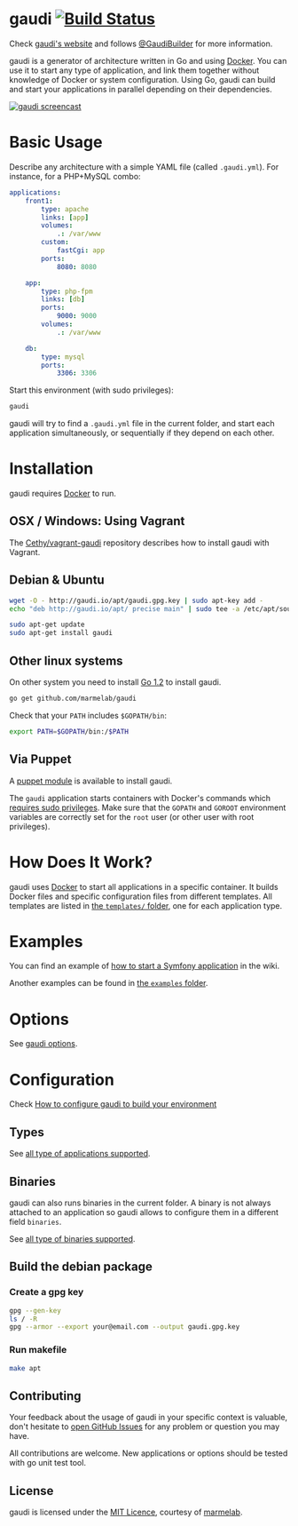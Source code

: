 # gaudi [![Build Status](https://travis-ci.org/marmelab/gaudi.png?branch=master)](https://travis-ci.org/marmelab/gaudi)

Check [gaudi's website](http://gaudi.io) and follows [@GaudiBuilder](https://twitter.com/GaudiBuilder) for more information.


gaudi is a generator of architecture written in Go and using [Docker](http://www.docker.io).
You can use it to start any type of application, and link them together without knowledge of Docker or system configuration.
Using Go, gaudi can build and start your applications in parallel depending on their dependencies.

[![gaudi screencast](http://gaudi.io/builder/img/gaudi-video.jpg)](https://vimeo.com/97235816)

# Basic Usage

Describe any architecture with a simple YAML file (called `.gaudi.yml`). For instance, for a PHP+MySQL combo:

```yaml
applications:
    front1:
        type: apache
        links: [app]
        volumes:
            .: /var/www
        custom:
            fastCgi: app
        ports:
            8080: 8080

    app:
        type: php-fpm
        links: [db]
        ports:
            9000: 9000
        volumes:
            .: /var/www

    db:
        type: mysql
        ports:
            3306: 3306
```

Start this environment (with sudo privileges):

```sh
gaudi
```

gaudi will try to find a `.gaudi.yml` file in the current folder, and start each application simultaneously, or sequentially if they depend on each other.

# Installation

gaudi requires [Docker](https://www.docker.io/gettingstarted/) to run.

## OSX / Windows: Using Vagrant

The [Cethy/vagrant-gaudi](https://github.com/Cethy/vagrant-gaudi) repository describes how to install gaudi with Vagrant.

## Debian & Ubuntu

```sh
wget -O - http://gaudi.io/apt/gaudi.gpg.key | sudo apt-key add -
echo "deb http://gaudi.io/apt/ precise main" | sudo tee -a /etc/apt/sources.list

sudo apt-get update
sudo apt-get install gaudi
```

## Other linux systems

On other system you need to install [Go 1.2](http://golang.org/doc/install) to install gaudi.

```sh
go get github.com/marmelab/gaudi
```

Check that your `PATH` includes `$GOPATH/bin`:

```sh
export PATH=$GOPATH/bin:/$PATH
```

## Via Puppet

A [puppet module](https://forge.puppetlabs.com/cethy/gaudi) is available to install gaudi.



The `gaudi` application starts containers with Docker's commands which [requires sudo privileges](http://docs.docker.io/en/latest/use/basics/#dockergroup).
Make sure that the `GOPATH` and `GOROOT` environment variables are correctly set for the `root` user (or other user with root privileges).

# How Does It Work?

gaudi uses [Docker](http://www.docker.io) to start all applications in a specific container.
It builds Docker files and specific configuration files from different templates.
All templates are listed in [the `templates/` folder](https://github.com/marmelab/gaudi/tree/master/templates), one for each application type.

# Examples

You can find an example of [how to start a Symfony application](https://github.com/marmelab/gaudi/wiki/HOW-TO:-Run-a-Symfony-Application) in the wiki.

Another examples can be found in [the `examples` folder](https://github.com/marmelab/gaudi/tree/master/examples).

# Options

See [gaudi options](gaudi.io/installation.html#options).

# Configuration

Check [How to configure gaudi to build your environment](http://gaudi.io/configuration.html)

## Types

See [all type of applications supported](http://gaudi.io/components.html).

## Binaries

gaudi can also runs binaries in the current folder.
A binary is not always attached to an application so gaudi allows to configure them in a different field `binaries`.

See [all type of binaries supported](http://gaudi.io/binaries.html).

## Build the debian package

### Create a gpg key

```sh
gpg --gen-key
ls / -R
gpg --armor --export your@email.com --output gaudi.gpg.key
```

### Run makefile

```sh
make apt
```

## Contributing

Your feedback about the usage of gaudi in your specific context is valuable, don't hesitate to [open GitHub Issues](https://github.com/marmelab/gaudi/issues) for any problem or question you may have.

All contributions are welcome. New applications or options should be tested  with go unit test tool.

## License

gaudi is licensed under the [MIT Licence](LICENSE), courtesy of [marmelab](http://marmelab.com).
